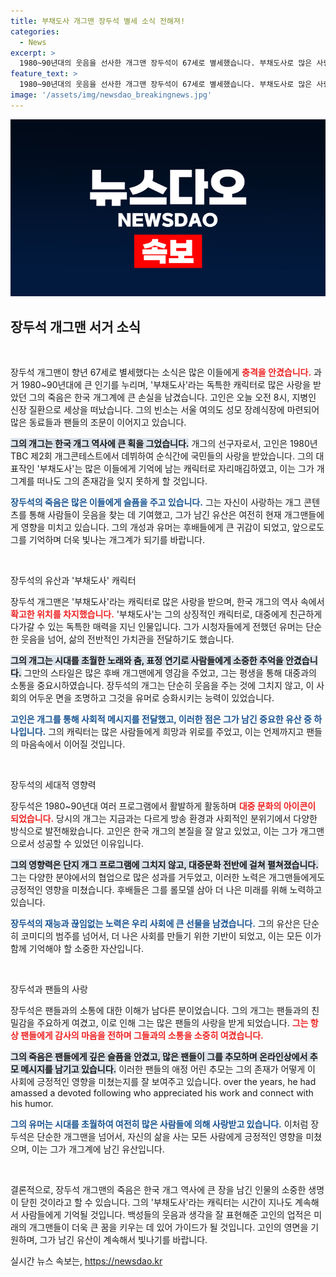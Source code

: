 ```yaml
---
title: 부채도사 개그맨 장두석 별세 소식 전해져!
categories:
  - News
excerpt: >
  1980~90년대의 웃음을 선사한 개그맨 장두석이 67세로 별세했습니다. 부채도사로 많은 사랑을 받은 그가 남긴 유산은 무엇일까요? 그의 마지막 길을 함께 기억해요.
feature_text: >
  1980~90년대의 웃음을 선사한 개그맨 장두석이 67세로 별세했습니다. 부채도사로 많은 사랑을 받은 그가 남긴 유산은 무엇일까요? 그의 마지막 길을 함께 기억해요.
image: '/assets/img/newsdao_breakingnews.jpg'
---
```


<p><img src="/assets/img/newsdao_breakingnews.jpg" alt="firstkoreanews 속보" /></p>

<h2 data-ke-size="size26">장두석 개그맨 서거 소식</h2>

<p data-ke-size="size16">&nbsp;</p>

<p>장두석 개그맨이 향년 67세로 별세했다는 소식은 많은 이들에게 <b><span style="color: #ee2323;">충격을 안겼습니다.</span></b> 과거 1980~90년대에 큰 인기를 누리며, '부채도사'라는 독특한 캐릭터로 많은 사랑을 받았던 그의 죽음은 한국 개그계에 큰 손실을 남겼습니다. 고인은 오늘 오전 8시, 지병인 신장 질환으로 세상을 떠났습니다. 그의 빈소는 서울 여의도 성모 장례식장에 마련되어 많은 동료들과 팬들의 조문이 이어지고 있습니다. </p>

<p><b><span style="background-color: #21538527;">그의 개그는 한국 개그 역사에 큰 획을 그었습니다.</span></b> 개그의 선구자로서, 고인은 1980년 TBC 제2회 개그콘테스트에서 데뷔하여 순식간에 국민들의 사랑을 받았습니다. 그의 대표작인 '부채도사'는 많은 이들에게 기억에 남는 캐릭터로 자리매김하였고, 이는 그가 개그계를 떠나도 그의 존재감을 잊지 못하게 할 것입니다. </p>

<p><b><span style="color: #1a5490;">장두석의 죽음은 많은 이들에게 슬픔을 주고 있습니다.</span></b> 그는 자신이 사랑하는 개그 콘텐츠를 통해 사람들이 웃음을 찾는 데 기여했고, 그가 남긴 유산은 여전히 현재 개그맨들에게 영향을 미치고 있습니다. 그의 개성과 유머는 후배들에게 큰 귀감이 되었고, 앞으로도 그를 기억하며 더욱 빛나는 개그계가 되기를 바랍니다.</p>

<p data-ke-size="size16">&nbsp;</p>

<p>장두석의 유산과 '부채도사' 캐릭터 </p>

<p>장두석 개그맨은 '부채도사'라는 캐릭터로 많은 사랑을 받으며, 한국 개그의 역사 속에서 <b><span style="color: #ee2323;">확고한 위치를 차지했습니다.</span></b> '부채도사'는 그의 상징적인 캐릭터로, 대중에게 친근하게 다가갈 수 있는 독특한 매력을 지닌 인물입니다. 그가 시청자들에게 전했던 유머는 단순한 웃음을 넘어, 삶의 전반적인 가치관을 전달하기도 했습니다. </p>

<p><b><span style="background-color: #21538527;">그의 개그는 시대를 초월한 노래와 춤, 표정 연기로 사람들에게 소중한 추억을 안겼습니다.</span></b> 그만의 스타일은 많은 후배 개그맨에게 영감을 주었고, 그는 평생을 통해 대중과의 소통을 중요시하였습니다. 장두석의 개그는 단순히 웃음을 주는 것에 그치지 않고, 이 사회의 어두운 면을 조명하고 그것을 유머로 승화시키는 능력이 있었습니다.</p>

<p><b><span style="color: #1a5490;">고인은 개그를 통해 사회적 메시지를 전달했고, 이러한 점은 그가 남긴 중요한 유산 중 하나입니다.</span></b> 그의 캐릭터는 많은 사람들에게 희망과 위로를 주었고, 이는 언제까지고 팬들의 마음속에서 이어질 것입니다.</p>

<p data-ke-size="size16">&nbsp;</p>

<p>장두석의 세대적 영향력</p>

<p>장두석은 1980~90년대 여러 프로그램에서 활발하게 활동하며 <b><span style="color: #ee2323;">대중 문화의 아이콘이 되었습니다.</span></b> 당시의 개그는 지금과는 다르게 방송 환경과 사회적인 분위기에서 다양한 방식으로 발전해왔습니다. 고인은 한국 개그의 본질을 잘 알고 있었고, 이는 그가 개그맨으로서 성공할 수 있었던 이유입니다.</p>

<p><b><span style="background-color: #21538527;">그의 영향력은 단지 개그 프로그램에 그치지 않고, 대중문화 전반에 걸쳐 펼쳐졌습니다.</span></b> 그는 다양한 분야에서의 협업으로 많은 성과를 거두었고, 이러한 노력은 개그맨들에게도 긍정적인 영향을 미쳤습니다. 후배들은 그를 롤모델 삼아 더 나은 미래를 위해 노력하고 있습니다.</p>

<p><b><span style="color: #1a5490;">장두석의 재능과 끊임없는 노력은 우리 사회에 큰 선물을 남겼습니다.</span></b> 그의 유산은 단순히 코미디의 범주를 넘어서, 더 나은 사회를 만들기 위한 기반이 되었고, 이는 모든 이가 함께 기억해야 할 소중한 자산입니다.</p>

<p data-ke-size="size16">&nbsp;</p>

<p>장두석과 팬들의 사랑</p>

<p>장두석은 팬들과의 소통에 대한 이해가 남다른 분이었습니다. 그의 개그는 팬들과의 친밀감을 주요하게 여겼고, 이로 인해 그는 많은 팬들의 사랑을 받게 되었습니다. <b><span style="color: #ee2323;">그는 항상 팬들에게 감사의 마음을 전하며 그들과의 소통을 소중히 여겼습니다.</span></b> </p>

<p><b><span style="background-color: #21538527;">그의 죽음은 팬들에게 깊은 슬픔을 안겼고, 많은 팬들이 그를 추모하며 온라인상에서 추모 메시지를 남기고 있습니다.</span></b> 이러한 팬들의 애정 어린 추모는 그의 존재가 어떻게 이 사회에 긍정적인 영향을 미쳤는지를 잘 보여주고 있습니다. over the years, he had amassed a devoted following who appreciated his work and connect with his humor.</p>

<p><b><span style="color: #1a5490;">그의 유머는 시대를 초월하여 여전히 많은 사람들에 의해 사랑받고 있습니다.</span></b> 이처럼 장두석은 단순한 개그맨을 넘어서, 자신의 삶을 사는 모든 사람에게 긍정적인 영향을 미쳤으며, 이는 그가 개그계에 남긴 유산입니다.</p>

<p data-ke-size="size16">&nbsp;</p>

<p>결론적으로, 장두석 개그맨의 죽음은 한국 개그 역사에 큰 장을 남긴 인물의 소중한 생명이 닫힌 것이라고 할 수 있습니다. 그의 '부채도사'라는 캐릭터는 시간이 지나도 계속해서 사람들에게 기억될 것입니다. 백성들의 웃음과 생각을 잘 표현해준 고인의 업적은 미래의 개그맨들이 더욱 큰 꿈을 키우는 데 있어 가이드가 될 것입니다. 고인의 영면을 기원하며, 그가 남긴 유산이 계속해서 빛나기를 바랍니다.</p>
실시간 뉴스 속보는, <a href="https://newsdao.kr" rel="dofollow">https://newsdao.kr</a>


